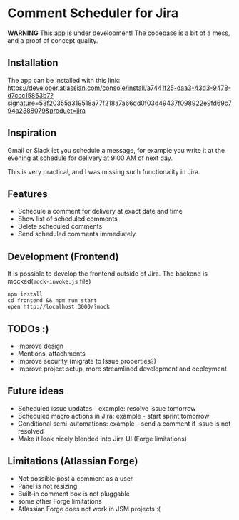# Comment Scheduler for Jira

**WARNING** This app is under development! The codebase is a bit of a mess, and a proof of concept quality.

## Installation

The app can be installed with this link: https://developer.atlassian.com/console/install/a7441f25-daa3-43d3-9478-d7ccc15863b7?signature=53f20355a319518a77f218a7a66dd0f03d49437f098922e9fd69c794a2388079&product=jira

## Inspiration

Gmail or Slack let you schedule a message, for example you write it at the evening at schedule for delivery at 9:00 AM of next day.

This is very practical, and I was missing such functionality in Jira.

## Features

- Schedule a comment for delivery at exact date and time
- Show list of scheduled comments
- Delete scheduled comments
- Send scheduled comments immediately

## Development (Frontend)

It is possible to develop the frontend outside of Jira. The backend is mocked(`mock-invoke.js` file)

```
npm install
cd frontend && npm run start
open http://localhost:3000/?mock
```

## TODOs :)

- Improve design
- Mentions, attachments
- Improve security (migrate to Issue properties?)
- Improve project setup, more streamlined development and deployment

## Future ideas

- Scheduled issue updates - example: resolve issue tomorrow 
- Scheduled macro actions in Jira: example - start sprint tomorrow
- Conditional semi-automations: example - send a comment if issue is not resolved
- Make it look nicely blended into Jira UI (Forge limitations) 

## Limitations (Atlassian Forge)

- Not possible post a comment as a user
- Panel is not resizing
- Built-in comment box is not pluggable
- some other Forge limitations
- Atlassian Forge does not work in JSM projects :(